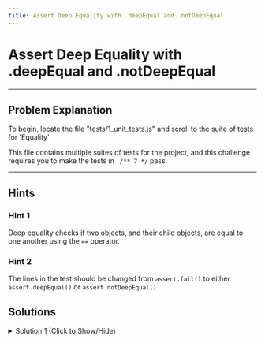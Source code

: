 ```yaml
---
title: Assert Deep Equality with .deepEqual and .notDeepEqual
---
```

# Assert Deep Equality with .deepEqual and .notDeepEqual

---
## Problem Explanation
To begin, locate the file "tests/1_unit_tests.js" and scroll to the suite of tests for 'Equality'

This file contains multiple suites of tests for the project, and this challenge requires you to make the tests in ` /** 7 */` pass.


---
## Hints

### Hint 1

Deep equality checks if two objects, and their child objects, are equal to one another using the `==` operator.

### Hint 2

The lines in the test should be changed from `assert.fail()` to either `assert.deepEqual()` or `assert.notDeepEqual()`

## Solutions

<details><summary>Solution 1 (Click to Show/Hide)</summary>

```js
/** 7 - .deepEqual(), .notDeepEqual() **/
// .deepEqual() asserts that two object are deep equal
test('#deepEqual, #notDeepEqual', function() {
  assert.deepEqual(
    { a: '1', b: 5 },
    { b: 5, a: '1' },
    "keys order doesn't matter"
  );
  assert.notDeepEqual(
    { a: [5, 6] },
    { a: [6, 5] },
    'array elements position does matter !!'
  );
});
```
</details>